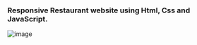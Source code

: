 ### Responsive Restaurant website using Html, Css and JavaScript.


![image](https://github.com/JHarikrishna24/Food-Store/assets/112113875/18cf9314-9ad2-43d3-b79a-1172a972e6a0)


